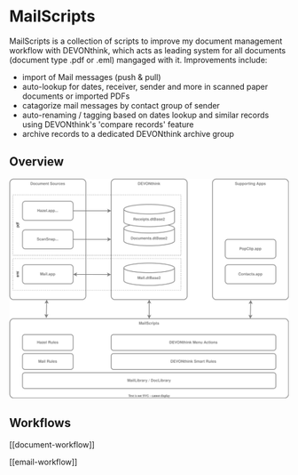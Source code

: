 # MailScripts

MailScripts is a collection of scripts to improve my document management workflow with DEVONthink, which acts as leading system for all documents (document type .pdf or .eml) mangaged with it.  Improvements include:

- import of Mail messages (push & pull)
- auto-lookup for dates, receiver, sender and more in scanned paper documents or imported PDFs
- catagorize mail messages by contact group of sender
- auto-renaming / tagging based on dates lookup and similar records using DEVONthink's 'compare records' feature 
- archive records to a dedicated  DEVONthink archive group

## Overview
![](docs/architecture.drawio.svg)

## Workflows

[[document-workflow]]


[[email-workflow]]